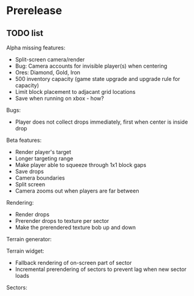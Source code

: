 # Prerelease

## TODO list
Alpha missing features:
* Split-screen camera/render
* Bug: Camera accounts for invisible player(s) when centering
* Ores: Diamond, Gold, Iron
* 500 inventory capacity (game state upgrade and upgrade rule for capacity)
* Limit block placement to adjacant grid locations 
* Save when running on xbox - how?

Bugs:
* Player does not collect drops immediately, first when center is inside drop

Beta features:
* Render player's target
* Longer targeting range
* Make player able to squeeze through 1x1 block gaps
* Save drops
* Camera boundaries
* Split screen
* Camera zooms out when players are far between

Rendering:
* Render drops
* Prerender drops to texture per sector
* Make the prerendered texture bob up and down

Terrain generator:

Terrain widget:
* Fallback rendering of on-screen part of sector
* Incremental prerendering of sectors to prevent lag when new sector loads

Sectors:
